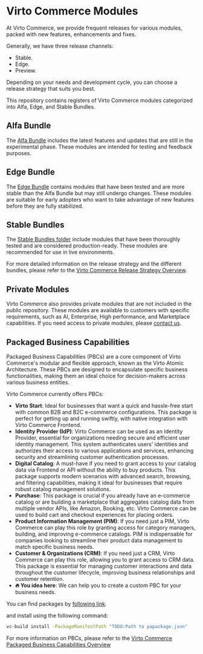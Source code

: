 ﻿# Virto Commerce Modules

At Virto Commerce, we provide frequent releases for various modules, packed with new features, enhancements and fixes.

Generally, we have three release channels:
- Stable.
- Edge.
- Preview.

Depending on your needs and development cycle, you can choose a release strategy that suits you best.

This repository contains registers of Virto Commerce modules categorized into Alfa, Edge, and Stable Bundles.

## Alfa Bundle
The [Alfa Bundle](modules_v3.json) includes the latest features and updates that are still in the experimental phase. These modules are intended for testing and feedback purposes.

## Edge Bundle
The [Edge Bundle](modules_v3.json) contains modules that have been tested and are more stable than the Alfa Bundle but may still undergo changes. These modules are suitable for early adopters who want to take advantage of new features before they are fully stabilized.

## Stable Bundles
The [Stable Bundles folder](/bundles) include modules that have been thoroughly tested and are considered production-ready. These modules are recommended for use in live environments.

For more detailed information on the release strategy and the different bundles, please refer to the [Virto Commerce Release Strategy Overview](https://docs.virtocommerce.org/platform/developer-guide/Updating-Virto-Commerce-Based-Project/release-strategy-overview/).

## Private Modules
Virto Commerce also provides private modules that are not included in the public repository. These modules are available to customers with specific requirements, such as AI, Enterprise, High performance, and Marketplace capabilities. If you need access to private modules, please [contact us](https://virtocommerce.com/request-demo).

## Packaged Business Capabilities
Packaged Business Capabilities (PBCs) are a core component of Virto Commerce's modular and flexible approach, known as the Virto Atomic Architecture. These PBCs are designed to encapsulate specific business functionalities, making them an ideal choice for decision-makers across various business entities.

Virto Commerce currently offers PBCs:

* **Virto Start**: Ideal for businesses that want a quick and hassle-free start with common B2B and B2C e-commerce configurations. This package is perfect for getting up and running swiftly, with native integration with Virto Commerce Frontend.
* **Identity Provider (IdP)**: Virto Commerce can be used as an Identity Provider, essential for organizations needing secure and efficient user identity management. This system authenticates users' identities and authorizes their access to various applications and services, enhancing security and streamlining customer authentication processes.
* **Digital Catalog**: A must-have if you need to grant access to your catalog data via Frontend or API without the ability to buy products. This package supports modern scenarios with advanced search, browsing, and filtering capabilities, making it ideal for businesses that require robust catalog management solutions.
* **Purchase**: This package is crucial if you already have an e-commerce catalog or are building a marketplace that aggregates catalog data from multiple vendor APIs, like Amazon, Booking, etc. Virto Commerce can be used to build cart and checkout experiences for placing orders.
* **Product Information Management (PIM)**: If you need just a PIM, Virto Commerce can play this role by granting access for category managers, building, and improving e-commerce catalogs. PIM is indispensable for companies looking to streamline their product data management to match specific business needs.
* **Customer & Organizations (CRM)**: If you need just a CRM, Virto Commerce can play this role, allowing you to grant access to CRM data. This package is essential for managing customer interactions and data throughout the customer lifecycle, improving business relationships and customer retention.
* **🔥 You idea here**: We can help you to create a custom PBC for your business needs.

You can find packages by [following link](/pbc). 

and install using the following command:

```cmd
vc-build install -PackageManifestPath "TODO:Path to papackage.json"
```

For more information on PBCs, please refer to the [Virto Commerce Packaged Business Capabilities Overview](https://docs.virtocommerce.org/platform/developer-guide/Getting-Started/Installation-Guide/pbcs/)
